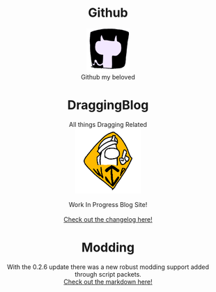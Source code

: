 <!-- All of this hurts my eyes please may the lord have mercy on me. -->
<h1 align="center">Github</h1>

<p align="center">
<img src="https://raw.githubusercontent.com/DragginGroup/Blog/main/Content/Github/github-gif.gif" width="100" title="github">
<br>
Github my beloved
</p>

<h1 align="center">DraggingBlog</h1>
<p align="center">
All things Dragging Related
<br>
<img src="https://raw.githubusercontent.com/DragginGroup/Blog/main/Content/Github/WIP.gif" width="150" title="wip">
</p>
<p align="center">
Work In Progress Blog Site!
<br><br>
<a align="center" href="CHANGELOG.md">
Check out the changelog here!
</a>
</p>

<h1 align="center">Modding</h1>

<p align="center">
With the 0.2.6 update there was a new robust modding support added through script packets.
<br>
<a align="center" href="MODDING_API.md">
Check out the markdown here!
</a>
</p>
